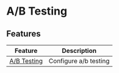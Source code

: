 # A/B Testing

## Features

| Feature | Description |
|---------|-------------|
| [A/B Testing](https://docs.xyd.dev/docs/guides/integrations/abtesting/overview) | Configure a/b testing |
